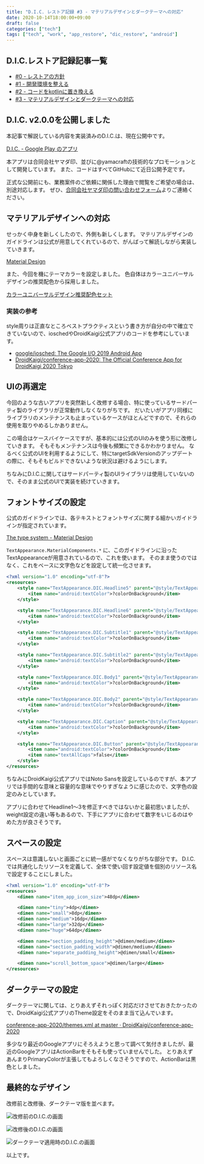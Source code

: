 ```yaml
---
title: "D.I.C. レストア記録 #3 - マテリアルデザインとダークテーマへの対応"
date: 2020-10-14T18:00:00+09:00
draft: false
categories: ["tech"]
tags: ["tech", "work", "app_restore", "dic_restore", "android"]
---
```


## D.I.C.レストア記録記事一覧

- [#0 - レストアの方針](/note/restore-dic-00/)
- [#1 - 開発環境を整える](/note/restore-dic-01/)
- [#2 - コードをkotlinに置き換える](/note/restore-dic-02/)
- [#3 - マテリアルデザインとダークテーマへの対応](/note/restore-dic-03/)

## D.I.C. v2.0.0を公開しました

本記事で解説している内容を実装済みのD.I.C.は、現在公開中です。

[D\.I\.C\. \- Google Play のアプリ](https://play.google.com/store/apps/details?id=jp.yamaglo.dic)

本アプリは合同会社ヤマダ印、並びに@yamacraftの技術的なプロモーションとして開発しています。
また、コードはすべてGitHubにて近日公開予定です。

正式な公開前にも、業務案件のご依頼に関係した理由で閲覧をご希望の場合は、別途対応します。
ぜひ、[合同会社ヤマダ印の問い合わせフォーム](https://yamadajirushi.co.jp/contact/)よりご連絡ください。

## マテリアルデザインへの対応

せっかく中身を新しくしたので、外側も新しくします。
マテリアルデザインのガイドラインは公式が用意してくれているので、がんばって解読しながら実装していきます。

[Material Design](https://material.io/)

また、今回を機にテーマカラーを設定しました。
色自体はカラーユニバーサルデザインの推奨配色から採用しました。

[カラーユニバーサルデザイン推奨配色セット](https://jfly.uni-koeln.de/colorset/)

### 実装の参考

style周りは正直なところベストプラクティスという書き方が自分の中で確立できていないので、ioschedやDroidKaigi公式アプリのコードを参考にしています。

- [google/iosched: The Google I/O 2019 Android App](https://github.com/google/iosched)
- [DroidKaigi/conference\-app\-2020: The Official Conference App for DroidKaigi 2020 Tokyo](https://github.com/DroidKaigi/conference-app-2020)

## UIの再選定

今回のような古いアプリを突然新しく改修する場合、特に使っているサードパーティ製のライブラリが正常動作しなくなりがちです。
だいたいがアプリ同様にライブラリのメンテナンスも止まっているケースがほとんどですので、それらの使用を取りやめるしかありません。

この場合はケースバイケースですが、基本的には公式のUIのみを使う形に改修していきます。
そもそもメンテナンスは今後も頻繁にできるかわかりません。
なるべく公式のUIを利用するようにして、特にtargetSdkVersionのアップデートの際に、そもそもビルドできないような状況は避けるようにします。

ちなみにD.I.C.に関してはサードパーティ製のUIライブラリは使用していないので、そのまま公式のUIで実装を続けていきます。

## フォントサイズの設定

公式のガイドラインでは、各テキストとフォントサイズに関する細かいガイドラインが指定されています。

[The type system \- Material Design](https://material.io/design/typography/the-type-system.html#type-scale)

`TextAppearance.MaterialComponents.*` に、このガイドラインに沿ったTextAppearanceが用意されているので、これを使います。
そのまま使うのではなく、これをベースに文字色などを設定して統一化させます。

```xml
<?xml version="1.0" encoding="utf-8"?>
<resources>
    <style name="TextAppearance.DIC.Headline5" parent="@style/TextAppearance.MaterialComponents.Headline5">
        <item name="android:textColor">?colorOnBackground</item>
    </style>

    <style name="TextAppearance.DIC.Headline6" parent="@style/TextAppearance.MaterialComponents.Headline6">
        <item name="android:textColor">?colorOnBackground</item>
    </style>

    <style name="TextAppearance.DIC.Subtitle1" parent="@style/TextAppearance.MaterialComponents.Subtitle1">
        <item name="android:textColor">?colorOnBackground</item>
    </style>

    <style name="TextAppearance.DIC.Subtitle2" parent="@style/TextAppearance.MaterialComponents.Subtitle2">
        <item name="android:textColor">?colorOnBackground</item>
    </style>

    <style name="TextAppearance.DIC.Body1" parent="@style/TextAppearance.MaterialComponents.Body1">
        <item name="android:textColor">?colorOnBackground</item>
    </style>

    <style name="TextAppearance.DIC.Body2" parent="@style/TextAppearance.MaterialComponents.Body2">
        <item name="android:textColor">?colorOnBackground</item>
    </style>

    <style name="TextAppearance.DIC.Caption" parent="@style/TextAppearance.MaterialComponents.Caption">
        <item name="android:textColor">?colorOnBackground</item>
    </style>

    <style name="TextAppearance.DIC.Button" parent="@style/TextAppearance.MaterialComponents.Button">
        <item name="android:textColor">?colorOnBackground</item>
        <item name="textAllCaps">false</item>
    </style>
</resources>
```

ちなみにDroidKaigi公式アプリではNoto Sansを設定しているのですが、本アプリでは手間的な意味と容量的な意味でやりすぎなように感じたので、文字色の設定のみとしています。

アプリに合わせてHeadline1〜3を修正すべきではないかと最初思いましたが、weight設定の違い等もあるので、下手にアプリに合わせて数字をいじるのはやめた方が良さそうです。

## スペースの設定

スペースは意識しないと画面ごとに統一感がでなくなりがちな部分です。
D.I.C.では共通化したリソースを定義して、全体で使い回す設定値を個別のリソース名で設定することにしました。

```xml
<?xml version="1.0" encoding="utf-8"?>
<resources>
    <dimen name="item_app_icon_size">48dp</dimen>

    <dimen name="tiny">4dp</dimen>
    <dimen name="small">8dp</dimen>
    <dimen name="medium">16dp</dimen>
    <dimen name="large">32dp</dimen>
    <dimen name="huge">64dp</dimen>

    <dimen name="section_padding_height">@dimen/medium</dimen>
    <dimen name="section_padding_width">@dimen/medium</dimen>
    <dimen name="separate_padding_height">@dimen/small</dimen>

    <dimen name="scroll_bottom_space">@dimen/large</dimen>
</resources>
```

## ダークテーマの設定

ダークテーマに関しては、とりあえずそれっぽく対応だけさせておきたかったので、DroidKaigi公式アプリのTheme設定をそのまま当て込んでいます。

[conference\-app\-2020/themes\.xml at master · DroidKaigi/conference\-app\-2020](https://github.com/DroidKaigi/conference-app-2020/blob/master/corecomponent/androidcomponent/src/main/res/values-night/themes.xml)

多少なり最近のGoogleアプリにそろえようと思って調べて気付きましたが、最近のGoogleアプリはActionBarをそもそも使っていませんでした。
とりあえずあんまりPrimaryColorが主張してもよろしくなさそうですので、ActionBarは黒色としました。

## 最終的なデザイン

改修前と改修後、ダークテーマ版を並べます。

![改修前のD.I.C.の画面](/note/image/restore-dic-03/restore-before-dic.png)

![改修後のD.I.C.の画面](/note/image/restore-dic-03/restore-after-dic.png)

![ダークテーマ適用時のD.I.C.の画面](/note/image/restore-dic-03/restore-after-dic-dark.png)

以上です。